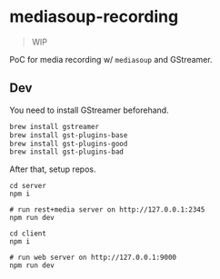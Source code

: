 # mediasoup-recording

> WIP

PoC for media recording w/ `mediasoup` and GStreamer.


## Dev

You need to install GStreamer beforehand.

```sh
brew install gstreamer
brew install gst-plugins-base
brew install gst-plugins-good
brew install gst-plugins-bad
```

After that, setup repos.

```
cd server
npm i

# run rest+media server on http://127.0.0.1:2345
npm run dev

cd client
npm i

# run web server on http://127.0.0.1:9000
npm run dev
```
